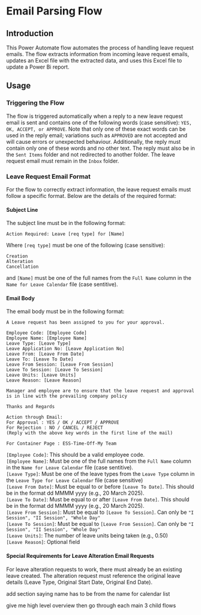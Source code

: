# Email Parsing Flow

## Introduction
This Power Automate flow automates the process of handling leave request emails. The flow extracts information from incoming leave request emails, updates an Excel file with the extracted data, and uses this Excel file to update a Power Bi report.

## Usage
### Triggering the Flow
The flow is triggered automatically when a reply to a new leave request email is sent and contains one of the following words (case sensitive): ``YES, OK, ACCEPT, or APPROVE``. Note that only one of these exact words can be used in the reply email; variations such as ``APPROVED`` are not accepted and will cause errors or unexpected behaviour. Additionally, the reply must contain only one of these words and no other text. The reply must also be in the ``Sent Items`` folder and not redirected to another folder. The leave request email must remain in the ``Inbox`` folder.

### Leave Request Email Format
For the flow to correctly extract information, the leave request emails must follow a specific format. Below are the details of the required format:

#### Subject Line
The subject line must be in the following format:
```
Action Required: Leave [req type] for [Name]
```
Where ``[req type]`` must be one of the following (case sensitive):

```
Creation
Alteration
Cancellation
``` 

and ``[Name]`` must be one of the full names from the ``Full Name`` column in the ``Name for Leave Calendar`` file (case sentitive).

#### Email Body
The email body must be in the following format:
```
A Leave request has been assigned to you for your approval.

Employee Code: [Employee Code]
Employee Name: [Employee Name]
Leave Type: [Leave Type]
Leave Application No: [Leave Application No]
Leave From: [Leave From Date]
Leave To: [Leave To Date]
Leave From Session: [Leave From Session]
Leave To Session: [Leave To Session]
Leave Units: [Leave Units]
Leave Reason: [Leave Reason]

Manager and employee are to ensure that the leave request and approval is in line with the prevailing company policy

Thanks and Regards

Action through Email:
For Approval : YES / OK / ACCEPT / APPROVE
For Rejection : NO / CANCEL / REJECT
(Reply with the above key words in the first line of the mail)

For Container Page : ESS-Time-Off-My Team
```

``[Employee Code]``: This should be a valid employee code.\
``[Employee Name]``: Must be one of the full names from the ``Full Name`` column in the ``Name for Leave Calendar`` file (case sentitive).\
``[Leave Type]``: Must be one of the leave types from the ``Leave Type`` column in the `Leave Type for Leave Calendar` file (case sensitive)\
``[Leave From Date]``: Must be equal to or before `[Leave To Date]`. This should be in the format dd MMMM yyyy (e.g., 20 March 2025).\
``[Leave To Date]``: Must be equal to or after `[Leave From Date]`. This should be in the format dd MMMM yyyy (e.g., 20 March 2025).\
``[Leave From Session]``: Must be equal to ``[Leave To Session]``. Can only be ``"I Session", "II Session", "Whole Day"``\
``[Leave To Session]``: Must be equal to ``[Leave From Session]``. Can only be ``"I Session", "II Session", "Whole Day"``\
`[Leave Units]`: The number of leave units being taken (e.g., 0.50)\
``[Leave Reason]``: Optional field

#### Special Requirements for Leave Alteration Email Requests
For leave alteration requests to work, there must already be an existing leave created. The alteration request must reference the original leave details (Leave Type, Original Start Date, Original End Date).

add section saying name has to be from the name for calendar list


give me high level overview
then go through each main 3 child flows

